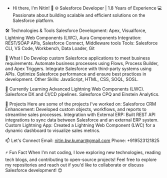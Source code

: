 - Hi there, I'm Nitin! 👋
🌐 Salesforce Developer | 1.8 Years of Experience
💻 Passionate about building scalable and efficient solutions on the Salesforce platform.

🛠️ Technologies & Tools
Salesforce Development: Apex, Visualforce, Lightning Web Components (LWC), Aura Components
Integration: REST/SOAP APIs, Salesforce Connect, Middleware tools
Tools: Salesforce CLI, VS Code, Workbench, Data Loader, Git

🚀 What I Do
Develop custom Salesforce applications to meet business requirements.
Automate business processes using Flows, Process Builder, and Apex Triggers.
Integrate Salesforce with third-party systems using APIs.
Optimize Salesforce performance and ensure best practices in development.
Other Skills: JavaScript, HTML, CSS, SOQL, SOSL.

🌱 Currently Learning
Advanced Lightning Web Components (LWC).
Salesforce DX and CI/CD pipelines.
Salesforce CPQ and Einstein Analytics.

📂 Projects
Here are some of the projects I’ve worked on:
Salesforce CRM Enhancement: Developed custom objects, workflows, and reports to streamline sales processes.
Integration with External ERP: Built REST API integrations to sync data between Salesforce and an external ERP system.
Custom Lightning App: Created a Lightning Web Component (LWC) for a dynamic dashboard to visualize sales metrics.

📫 Let's Connect
Email: nitin.bw.kumar@gmail.com
Phone: +919523121825

⚡ Fun Fact
When I'm not coding, I love exploring new technologies, reading tech blogs, and contributing to open-source projects!
Feel free to explore my repositories and reach out if you'd like to collaborate or discuss Salesforce development! 😊


